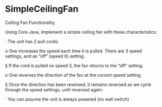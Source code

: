 # SimpleCeilingFan
Ceiling Fan Functionality

Using Core Java, Implement a simple ceiling fan with these characteristics:

· The unit has 2 pull cords:

o One increases the speed each time it is pulled. There are 3 speed settings, and an “off” (speed 0) setting.

§ If the cord is pulled on speed 3, the fan returns to the “off” setting.

o One reverses the direction of the fan at the current speed setting.

§ Once the direction has been reversed, it remains reversed as we cycle through the speed settings, until reversed again.

· You can assume the unit is always powered (no wall switch)

